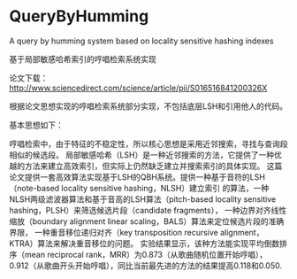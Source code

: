 QueryByHumming
==============

A query by humming system based on locality sensitive hashing indexes

基于局部敏感哈希索引的哼唱检索系统实现

论文下载：http://www.sciencedirect.com/science/article/pii/S016516841200326X

根据论文思想实现的哼唱检索系统部分实现，不包括底层LSH和引用他人的代码。

基本思想如下：

哼唱检索中，由于特征的不稳定性，所以核心思想是采用近邻搜索，寻找与查询段相似的候选段。 局部敏感哈希（LSH）是一种近邻搜索的方法，它提供了一种优越的方法来建立高效索引，但实际上仍然缺乏建立并搜索索引的具体实现。 这篇论文提供一套高效算法实现基于LSH的QBH系统。提供一种基于音符的LSH（note-based locality sensitive hashing，NLSH）建立索引 的算法，一种NLSH两级滤波器算法和基于音高的LSH算法（pitch-based locality sensitive hashing，PLSH）来筛选候选片段（candidate fragments）， 一种边界对齐线性缩放（boundary alignment linear scaling，BALS）算法来定位候选片段的准确界限， 一种重音移位递归对齐（key transposition recursive alignment，KTRA）算法来解决重音移位的问题。 实验结果显示，该种方法能实现平均倒数排序（mean reciprocal rank，MRR）为0.873（从歌曲随机位置开始哼唱）， 0.912（从歌曲开头开始哼唱），同比当前最先进的方法的结果提高0.118和0.050.
